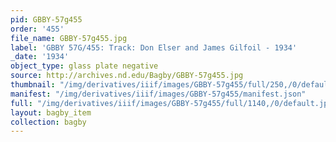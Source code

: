 ```yaml
---
pid: GBBY-57g455
order: '455'
file_name: GBBY-57g455.jpg
label: 'GBBY 57G/455: Track: Don Elser and James Gilfoil - 1934'
_date: '1934'
object_type: glass plate negative
source: http://archives.nd.edu/Bagby/GBBY-57g455.jpg
thumbnail: "/img/derivatives/iiif/images/GBBY-57g455/full/250,/0/default.jpg"
manifest: "/img/derivatives/iiif/images/GBBY-57g455/manifest.json"
full: "/img/derivatives/iiif/images/GBBY-57g455/full/1140,/0/default.jpg"
layout: bagby_item
collection: bagby
---
```

